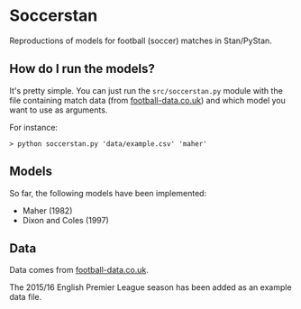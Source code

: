 # Soccerstan

Reproductions of models for football (soccer) matches in Stan/PyStan.

## How do I run the models?

It's pretty simple. You can just run the `src/soccerstan.py` module with the
file containing match data (from [football-data.co.uk](football-data.co.uk)) and which model you want to use as arguments.

For instance:

```
> python soccerstan.py 'data/example.csv' 'maher'
```

## Models

So far, the following models have been implemented:

 * Maher (1982)
 * Dixon and Coles (1997)

## Data

Data comes from [football-data.co.uk](football-data.co.uk).

The 2015/16 English Premier League season has been added as an example data file.
